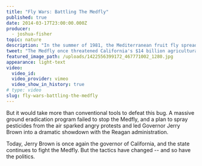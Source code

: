 ```yaml
---
title: "Fly Wars: Battling The Medfly"
published: true
date: 2014-03-17T23:00:00.000Z
producer:
  - joshua-fisher
topic: nature
description: "In the summer of 1981, the Mediterranean fruit fly spread through California’s Santa Clara Valley, infesting backyard fruit trees and threatening the state’s $14 billion agricultural industry."
tweet: "The Medfly once threatened California's $14 billion agricultural crop, but now tactics have changed"
featured_image_path: /uploads/1422556399172_467771002_1280.jpg
appearance: light-text
video:
  video_id:
  video_provider: vimeo
  video_show_in_history: true
# type: video
slug: fly-wars-battling-the-medfly
---
```


But it would take more than conventional tools to defeat this bug. A massive ground eradication program failed to stop the Medfly, and a plan to spray pesticides from the air sparked angry protests and led Governor Jerry Brown into a dramatic showdown with the Reagan administration.

Today, Jerry Brown is once again the governor of California, and the state continues to fight the Medfly. But the tactics have changed -- and so have the politics.

